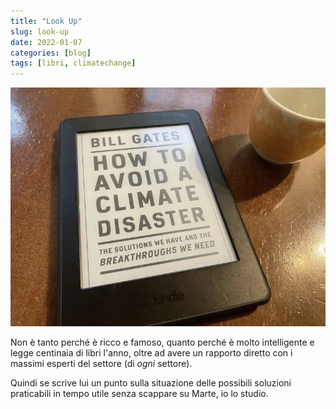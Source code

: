 ```yaml
---
title: "Look Up"
slug: look-up
date: 2022-01-07
categories: [blog]
tags: [libri, climatechange]
---
```

![](_img/lookup_featured.webp)

Non è tanto perché è ricco e famoso, quanto perché è molto intelligente e legge centinaia di libri l'anno, oltre ad avere un rapporto diretto con i massimi esperti del settore (di _ogni_ settore).

Quindi se scrive lui un punto sulla situazione delle possibili soluzioni praticabili in tempo utile senza scappare su Marte, io lo studio.

